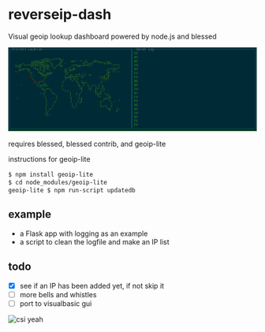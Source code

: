 # reverseip-dash
Visual geoip lookup dashboard
powered by node.js and blessed

![Screenshot](https://github.com/t3h2mas/logboard/blob/master/screenshots/dash.png)

requires blessed, blessed contrib, and geoip-lite

instructions for geoip-lite
```
$ npm install geoip-lite
$ cd node_modules/geoip-lite
geoip-lite $ npm run-script updatedb
```

## example
* a Flask app with logging as an example
* a script to clean the logfile and make an IP list

## todo
- [x] see if an IP has been added yet, if not skip it
- [ ] more bells and whistles
- [ ] port to visualbasic gui

![csi yeah](http://s3.amazonaws.com/rapgenius/csi%20miami%20sunglasses%20yeah.jpg)
